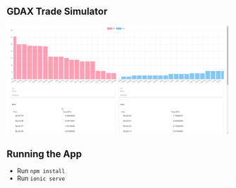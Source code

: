 ## GDAX Trade Simulator
![Demo Picture](https://raw.githubusercontent.com/guo-alan/GDAX-Trading-Simulator/master/live.gif)

## Running the App
- Run `npm install`
- Run `ionic serve`
